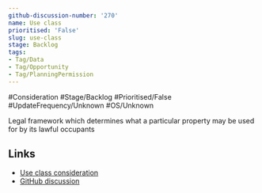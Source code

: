 ```yaml
---
github-discussion-number: '270'
name: Use class
prioritised: 'False'
slug: use-class
stage: Backlog
tags:
- Tag/Data
- Tag/Opportunity
- Tag/PlanningPermission
---
```


#Consideration #Stage/Backlog #Prioritised/False #UpdateFrequency/Unknown #OS/Unknown

Legal framework which determines what a particular property may be used for by its lawful occupants

## Links

* [Use class consideration](https://design.planning.data.gov.uk/planning-consideration/use-class)
* [GitHub discussion](https://github.com/digital-land/data-standards-backlog/discussions/270)